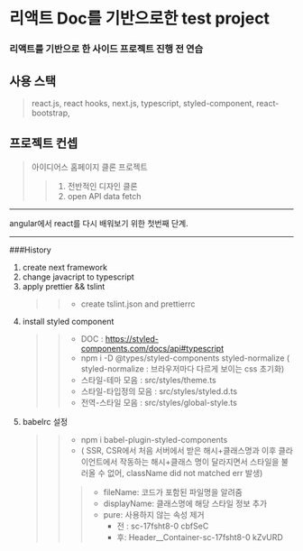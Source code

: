 리액트 Doc를 기반으로한 test project
=============

### 리액트를 기반으로 한 사이드 프로젝트 진행 전 연습

## 사용 스택
> react.js, react hooks, next.js, typescript, styled-component, react-bootstrap, 
 
## 프로젝트 컨셉
> 아이디어스 홈페이지 클론 프로젝트
> > 1. 전반적인 디자인 클론
> > 2. open API data fetch
 
--------
angular에서 react를 다시 배워보기 위한 첫번째 단계.

--------

###History 
1. create next framework
2. change javacript to typescript
3. apply prettier && tslint
   >> - create tslint.json and prettierrc
4. install styled component
   >> - DOC : https://styled-components.com/docs/api#typescript
   >> - npm i -D @types/styled-components styled-normalize ( styled-normalize : 브라우저마다 다르게 보이는 css 초기화)
   >>  - 스타일-테마 모음 : src/styles/theme.ts 
   >>  - 스타일-타입정의 모음 : src/styles/styled.d.ts
   >>  - 전역-스타일 모음 : src/styles/global-style.ts
5.  babelrc 설정
    >> - npm i babel-plugin-styled-components
    >> - ( SSR, CSR에서 처음 서버에서 받은 해시+클래스명과 이후 클라이언트에서 작동하는 해시+클래스 명이 달라지면서 스타일을 불러올 수 없어, className did not matched err 발생)
    >>> - fileName: 코드가 포함된 파일명을 알려줌
    >>> - displayName: 클래스명에 해당 스타일 정보 추가
    >>> - pure: 사용하지 않는 속성 제거
    >>>   - 전 : sc-17fsht8-0 cbfSeC
    >>>   - 후: Header__Container-sc-17fsht8-0 kZvURD
